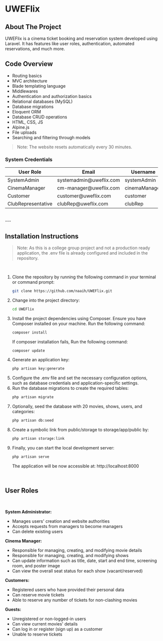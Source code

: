 # UWEFlix

## About The Project

UWEFlix is a cinema ticket booking and reservation system developed using Laravel. It has features like user roles, authentication, automated reservations, and much more.

## Code Overview 

-   Routing basics
-   MVC architecture
-   Blade templating language
-   Middlewares
-   Authentication and authorization basics
-   Relational databases (MySQL)
-   Database migrations
-   Eloquent ORM
-   Database CRUD operations
-   HTML, CSS, JS
-   Alpine.js
-   File uploads
-   Searching and filtering through models

> Note: The website resets automatically every 30 minutes.

### System Credentials

| User Role               | Email                           | Username      | Password        |
| ------------------ | ------------------------------- | ------------- | --------------- |
| SystemAdmin        | systemadmin&#64;uweflix&#46;com | systemAdmin   | adminpass       |
| CinemaManager      | cm-manager&#64;uweflix&#46;com  | cinemaManager | cm_managerpass  |
| Customer           | customer&#64;uweflix&#46;com    | customer      | customerpass    |
| ClubRepresentative | clubRep&#64;uweflix&#46;com     | clubRep       | clubpass        |

<br>
---
<br>

## Installation Instructions

> Note: As this is a college group project and not a production ready application, the .env file is already configured and included in the repository.

<br>

1. Clone the repository by running the following command in your terminal or command prompt:
    ```bash
    git clone https://github.com/naaih/UWEFlix.git
    ```
2. Change into the project directory:
    ```bash
    cd UWEFlix
    ```
3. Install the project dependencies using Composer. Ensure you have Composer installed on your machine. Run the following command:
    ```bash
    composer install
    ```
   If composer installation fails, Run the following command:
    ```bash
    composer update
    ```
4. Generate an application key:
    ```bash
    php artisan key:generate
    ```
5. Configure the .env file and set the necessary configuration options, such as database credentials and application-specific settings.
6. Run the database migrations to create the required tables:
    ```bash
    php artisan migrate
    ```
7. Optionally, seed the database with 20 movies, shows, users, and categories:
    ```bash
    php artisan db:seed
    ```
8. Create a symbolic link from public/storage to storage/app/public by:
    ```bash
    php artisan storage:link
    ```
9. Finally, you can start the local development server:
    ```bash
    php artisan serve
    ```
    The application will be now accessible at: http://localhost:8000
   
<br>

## User Roles

<br>

**System Administrator:**

-   Manages users' creation and website authorities
-   Accepts requests from managers to become managers
-   Can delete existing users

**Cinema Manager:**

-   Responsible for managing, creating, and modifying movie details
-   Responsible for managing, creating, and modifying shows
-   Can update information such as title, date, start and end time, screening room, and poster image
-   Can view the overall seat status for each show (vacant/reserved)

**Customers:**

-   Registered users who have provided their personal data
-   Can reserve movie tickets
-   Able to reserve any number of tickets for non-clashing movies

**Guests:**

-   Unregistered or non-logged-in users
-   Can view current movies' details
-   Can log in or register (sign up) as a customer
-   Unable to reserve tickets
